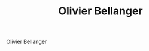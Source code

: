﻿---
title: Olivier Bellanger
huis:  Dom. de La Piffaudière
regio: A.O.C. Touraine
photo: bellanger.jpg
layout: wijnhuis 

wijnen:
    - naam: 
      ref:   
      app:  
      type:
      cep:   
      prijs: 
    
    - naam: 
      ref:   
      app:   
      type: 
      cep:  
      prijs: 
      
    
    - naam: 
      ref:   
      app:  
      type: 
      cep:  
      prijs: 
    
    - naam: 
      ref:   
      app:  
      type:
      cep: 
      prijs:
     
    - naam:
      ref:   
      app:   
      type:  
      cep:   
      prijs:
     
    
    
---
Olivier Bellanger 
   



